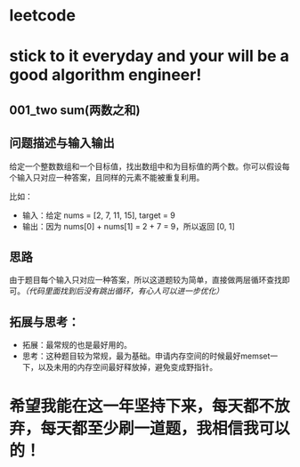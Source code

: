 # leetcode
# stick to it everyday and your will be a good algorithm engineer!
## 001_two sum(两数之和)
## 问题描述与输入输出

给定一个整数数组和一个目标值，找出数组中和为目标值的两个数。你可以假设每个输入只对应一种答案，且同样的元素不能被重复利用。

比如：
* 输入：给定 nums = [2, 7, 11, 15], target = 9
* 输出：因为 nums[0] + nums[1] = 2 + 7 = 9，所以返回 [0, 1]
 
## 思路			
由于题目每个输入只对应一种答案，所以这道题较为简单，直接做两层循环查找即可。*（代码里面找到后没有跳出循环，有心人可以进一步优化）*

## 拓展与思考：
* 拓展：最常规的也是最好用的。
* 思考：这种题目较为常规，最为基础。申请内存空间的时候最好memset一下，以及未用的内存空间最好释放掉，避免变成野指针。
        
# 希望我能在这一年坚持下来，每天都不放弃，每天都至少刷一道题，我相信我可以的！

